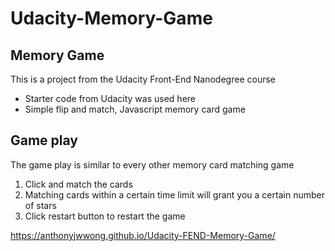 # Udacity-Memory-Game

## Memory Game
This is a project from the Udacity Front-End Nanodegree course  
* Starter code from Udacity was used here
* Simple flip and match, Javascript memory card game

## Game play
The game play is similar to every other memory card matching game
1. Click and match the cards
2. Matching cards within a certain time limit will grant you a certain number of stars
3. Click restart button to restart the game

 https://anthonyjwwong.github.io/Udacity-FEND-Memory-Game/
